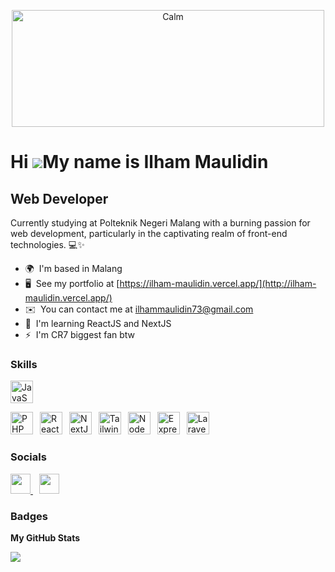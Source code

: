 <p align="center">
  <img alt="Calm" width="500" height="187" src="sddsdadffd.gif">
</p>

# Hi ![](https://user-images.githubusercontent.com/18350557/176309783-0785949b-9127-417c-8b55-ab5a4333674e.gif)My name is Ilham Maulidin

## Web Developer

Currently studying at Polteknik Negeri Malang with a burning passion for web development, particularly in the captivating realm of front-end technologies. 💻✨

- 🌍  I'm based in Malang
- 🖥️  See my portfolio at [https://ilham-maulidin.vercel.app/](http://ilham-maulidin.vercel.app/)
- ✉️  You can contact me at [ilhammaulidin73@gmail.com](mailto:ilhammaulidin73@gmail.com)
- 🧠  I'm learning ReactJS and NextJS
- ⚡  I'm CR7 biggest fan btw

### Skills

<p align="left">
  <span style="margin-right: 7px;"><a href="https://developer.mozilla.org/en-US/docs/Web/JavaScript" target="_blank" rel="noreferrer"><img src="https://raw.githubusercontent.com/danielcranney/readme-generator/main/public/icons/skills/javascript-colored.svg" width="36" height="36" alt="JavaScript" /></a></span>
  
  <span style="margin-right: 7px;"><a href="https://www.php.net/" target="_blank" rel="noreferrer"><img src="https://raw.githubusercontent.com/danielcranney/readme-generator/main/public/icons/skills/php-colored.svg" width="36" height="36" alt="PHP" /></a></span>
  <span style="margin-right: 7px;"><a href="https://reactjs.org/" target="_blank" rel="noreferrer"><img src="https://raw.githubusercontent.com/danielcranney/readme-generator/main/public/icons/skills/react-colored.svg" width="36" height="36" alt="React" /></a></span>
  <span style="margin-right: 7px;"><a href="https://nextjs.org/docs" target="_blank" rel="noreferrer"><img src="https://raw.githubusercontent.com/danielcranney/readme-generator/main/public/icons/skills/nextjs-colored-dark.svg" width="36" height="36" alt="NextJs" /></a></span>
  <span style="margin-right: 7px;"><a href="https://tailwindcss.com/" target="_blank" rel="noreferrer"><img src="https://raw.githubusercontent.com/danielcranney/readme-generator/main/public/icons/skills/tailwindcss-colored.svg" width="36" height="36" alt="TailwindCSS" /></a></span>
  <span style="margin-right: 7px;"><a href="https://nodejs.org/en/" target="_blank" rel="noreferrer"><img src="https://raw.githubusercontent.com/danielcranney/readme-generator/main/public/icons/skills/nodejs-colored.svg" width="36" height="36" alt="NodeJS" /></a></span>
  <span style="margin-right: 7px;"><a href="https://expressjs.com/" target="_blank" rel="noreferrer"><img src="https://raw.githubusercontent.com/danielcranney/readme-generator/main/public/icons/skills/express-colored-dark.svg" width="36" height="36" alt="Express" /></a></span>
  <span style="margin-right: 7px;"><a href="https://laravel.com/" target="_blank" rel="noreferrer"><img src="https://raw.githubusercontent.com/danielcranney/readme-generator/main/public/icons/skills/laravel-colored.svg" width="36" height="36" alt="Laravel" /></a></span>
</p>

### Socials

<p align="left">
  <span style="margin-right: 10px;">
    <a href="https://www.github.com/Maulidin-Ilham" target="_blank" rel="noreferrer">
      <picture>
        <source media="(prefers-color-scheme: dark)" srcset="https://raw.githubusercontent.com/danielcranney/readme-generator/main/public/icons/socials/github-dark.svg" />
        <source media="(prefers-color-scheme: light)" srcset="https://raw.githubusercontent.com/danielcranney/readme-generator/main/public/icons/socials/github.svg" />
        <img src="https://raw.githubusercontent.com/danielcranney/readme-generator/main/public/icons/socials/github.svg" width="32" height="32" />
      </picture>
    </a>
  </span>
  <span style="margin-right: 10px;">
    <a href="https://www.linkedin.com/in/ilham-maulidin" target="_blank" rel="noreferrer">
      <picture>
        <source media="(prefers-color-scheme: dark)" srcset="https://raw.githubusercontent.com/danielcranney/readme-generator/main/public/icons/socials/linkedin-dark.svg" />
        <source media="(prefers-color-scheme: light)" srcset="https://raw.githubusercontent.com/danielcranney/readme-generator/main/public/icons/socials/linkedin.svg" />
        <img src="https://raw.githubusercontent.com/danielcranney/readme-generator/main/public/icons/socials/linkedin.svg" width="32" height="32" />
      </picture>
    </a>
  </span>
</p>

### Badges

<b>My GitHub Stats</b>

<a href="http://www.github.com/Maulidin-Ilham"><img src="https://github-readme-streak-stats.herokuapp.com/?user=Maulidin-Ilham&stroke=ffffff&background=1c1917&ring=0891b2&fire=0891b2&currStreakNum=ffffff&currStreakLabel=0891b2&sideNums=ffffff&sideLabels=ffffff&dates=ffffff&hide_border=true" /></a>
